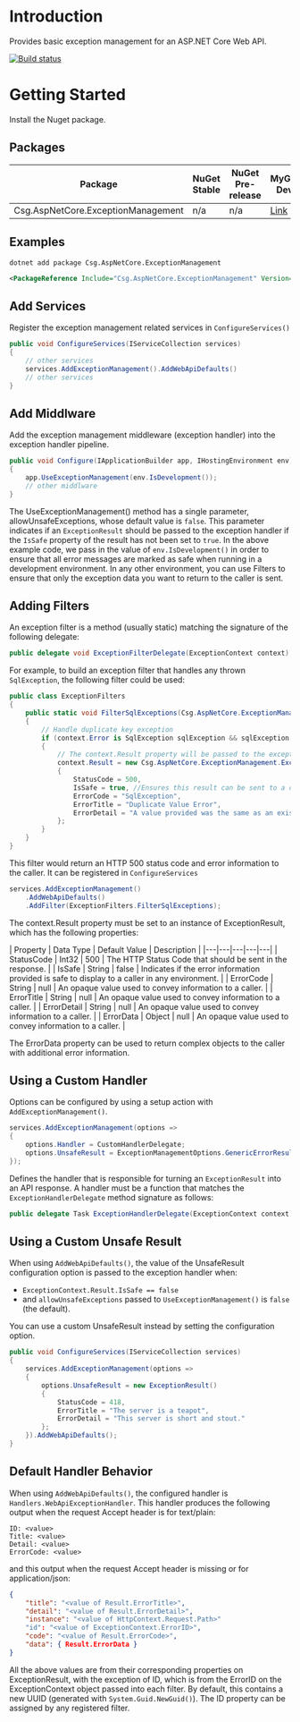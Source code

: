 # Introduction 
Provides basic exception management for an ASP.NET Core Web API.

[![Build status](https://ci.appveyor.com/api/projects/status/d2da3gk2egjjnmtw/branch/master?svg=true)](https://ci.appveyor.com/project/jusbuc2k/csg-aspnetcore-exceptionmanagement/branch/master)
# Getting Started

Install the Nuget package.

## Packages 

| Package | NuGet Stable | NuGet Pre-release | MyGet Dev |
| ------- | ------------ | ----------------- | --------- |
| Csg.AspNetCore.ExceptionManagement | n/a | n/a | [Link](https://www.myget.org/feed/csgsolutions-dev/package/nuget/Csg.AspNetCore.ExceptionManagement) |

## Examples
```
dotnet add package Csg.AspNetCore.ExceptionManagement
```
```xml
<PackageReference Include="Csg.AspNetCore.ExceptionManagement" Version="<version>" />
```

## Add Services
Register the exception management related services in ```ConfigureServices()```

```csharp
public void ConfigureServices(IServiceCollection services)
{
    // other services
    services.AddExceptionManagement().AddWebApiDefaults()
    // other services
}
```

## Add Middlware
Add the exception management middleware (exception handler) into the exception handler pipeline.
```csharp
public void Configure(IApplicationBuilder app, IHostingEnvironment env)
{            
    app.UseExceptionManagement(env.IsDevelopment());
    // other middlware
}
```
The UseExceptionManagement() method has a single parameter, allowUnsafeExceptions, whose default
value is ```false```. This parameter indicates if an ```ExceptionResult``` should be passed to
the exception handler if the ```IsSafe``` property of the result has not been set to ```true```.
In the above example code, we pass in the value of ```env.IsDevelopment()``` in order to ensure
that all error messages are marked as safe when running in a development environment.  In any other
environment, you can use Filters to ensure that only the exception data you want to return to the caller
is sent.

## Adding Filters
An exception filter is a method (usually static) matching the signature of the following delegate:

```csharp
public delegate void ExceptionFilterDelegate(ExceptionContext context);
```

For example, to build an exception filter that handles any thrown ```SqlException```, the following
filter could be used:

```csharp
public class ExceptionFilters
{
    public static void FilterSqlExceptions(Csg.AspNetCore.ExceptionManagement.ExceptionContext context)
    {
        // Handle duplicate key exception
        if (context.Error is SqlException sqlException && sqlException.Number == 2601)
        {
            // The context.Result property will be passed to the exception handler
            context.Result = new Csg.AspNetCore.ExceptionManagement.ExceptionResult()
            {
                StatusCode = 500,
                IsSafe = true, //Ensures this result can be sent to a caller in all environments
                ErrorCode = "SqlException",
                ErrorTitle = "Duplicate Value Error",
                ErrorDetail = "A value provided was the same as an existing value."
            };
        }
    }
}
```
This filter would return an HTTP 500 status code and error information to the caller. It can be registered in ```ConfigureServices```

```csharp
services.AddExceptionManagement()
    .AddWebApiDefaults()
    .AddFilter(ExceptionFilters.FilterSqlExceptions);
```

The context.Result property must be set to an instance of ExceptionResult, which has the following properties:

| Property  | Data Type | Default Value  | Description  | 
|---|---|---|---|---|
| StatusCode | Int32 | 500  | The HTTP Status Code that should be sent in the response. |
| IsSafe | String | false  | Indicates if the error information provided is safe to display to a caller in any environment. |
| ErrorCode | String | null | An opaque value used to convey information to a caller. | 
| ErrorTitle | String | null | An opaque value used to convey information to a caller. |
| ErrorDetail | String | null | An opaque value used to convey information to a caller. |
| ErrorData | Object | null | An opaque value used to convey information to a caller. |

The ErrorData property can be used to return complex objects to the caller with additional
error information.

## Using a Custom Handler

Options can be configured by using a setup action with ```AddExceptionManagement()```.

```csharp
services.AddExceptionManagement(options =>
{
    options.Handler = CustomHandlerDelegate;
    options.UnsafeResult = ExceptionManagementOptions.GenericErrorResult;
});
```

Defines the handler that is responsible for turning an ```ExceptionResult``` into an API response. 
A handler must be a function that matches the ```ExceptionHandlerDelegate``` method signature as follows:
```csharp
public delegate Task ExceptionHandlerDelegate(ExceptionContext context);
```

## Using a Custom Unsafe Result
When using ```AddWebApiDefaults()```, the value of the UnsafeResult configuration option is passed to the exception handler when:
 *  ```ExceptionContext.Result.IsSafe == false```
 *  and ```allowUnsafeExceptions``` passed to ```UseExceptionManagement()``` is ```false``` (the default).

You can use a custom UnsafeResult instead by setting the configuration option.

```csharp
public void ConfigureServices(IServiceCollection services)
{
    services.AddExceptionManagement(options =>
    {
        options.UnsafeResult = new ExceptionResult()
        {
            StatusCode = 418,
            ErrorTitle = "The server is a teapot",
            ErrorDetail = "This server is short and stout."
        };
    }).AddWebApiDefaults();
}
```

## Default Handler Behavior

When using ```AddWebApiDefaults()```, the configured handler is ```Handlers.WebApiExceptionHandler```. 
This handler produces the following output when the request Accept header is for text/plain:
```
ID: <value>
Title: <value>
Detail: <value>
ErrorCode: <value>
```
and this output when the request Accept header is missing or for application/json:
```json
{    
    "title": "<value of Result.ErrorTitle>",
    "detail": "<value of Result.ErrorDetail>",    
    "instance": "<value of HttpContext.Request.Path>"
    "id": "<value of ExceptionContext.ErrorID>",
    "code": "<value of Result.ErrorCode>",
    "data": { Result.ErrorData }
}
```

All the above values are from their corresponding properties on ExceptionResult, with the exception of ID,
which is from the ErrorID on the ExceptionContext object passed into each filter. By default, this contains
a new UUID (generated with ```System.Guid.NewGuid()```). The ID property can be assigned by any registered filter.

